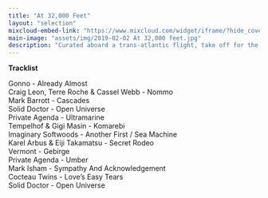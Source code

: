 ```yaml
---
title: "At 32,000 Feet"
layout: "selection"
mixcloud-embed-link: "https://www.mixcloud.com/widget/iframe/?hide_cover=1&light=true&hide_artwork=true&feed=%2Fprivateagenda%2Fat-32000-feet%2F"
main-image: "assets/img/2019-02-02 At 32,000 feet.jpg"
description: "Curated aboard a trans-atlantic flight, take off for the stratosphere in an hour’s glide through a mix of ambient, new age and modern classical - all the stuff that inspires our instrumental work."
---
```

**Tracklist**
  
Gonno - Already Almost  
Craig Leon, Terre Roche & Cassel Webb - Nommo  
Mark Barrott - Cascades  
Solid Doctor - Open Universe  
Private Agenda - Ultramarine  
Tempelhof & Gigi Masin - Komarebi  
Imaginary Softwoods - Another First / Sea Machine  
Karel Arbus & Eiji Takamatsu - Secret Rodeo  
Vermont - Gebirge  
Private Agenda - Umber  
Mark Isham - Sympathy And Acknowledgement  
Cocteau Twins - Love’s Easy Tears  
Solid Doctor - Open Universe  
